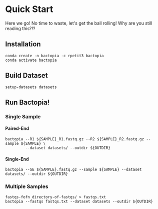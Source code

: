 # Quick Start
Here we go! No time to waste, let's get the ball rolling! Why are you still reading this?!?

## Installation
```
conda create -n bactopia -c rpetit3 bactopia
conda activate bactopia
```

## Build Dataset
```
setup-datasets datasets
```


## Run Bactopia!
### Single Sample
#### Paired-End
```
bactopia --R1 ${SAMPLE}_R1.fastq.gz --R2 ${SAMPLE}_R2.fastq.gz --sample ${SAMPLE} \
         --dataset datasets/ --outdir ${OUTDIR}
```

#### Single-End
```
bactopia --SE ${SAMPLE}.fastq.gz --sample ${SAMPLE} --dataset datasets/ --outdir ${OUTDIR}
```

### Multiple Samples
```
fastqs-fofn directory-of-fastqs/ > fastqs.txt
bactopia --fastqs fastqs.txt --dataset datasets --outdir ${OUTDIR}
```
